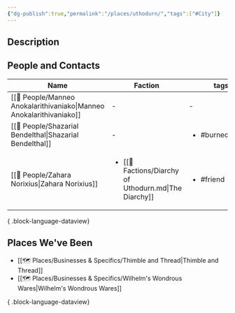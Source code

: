 ```yaml
---
{"dg-publish":true,"permalink":"/places/uthodurn/","tags":["#City"]}
---
```


## Description


## People and Contacts
| Name                                                                    | Faction                                                                | tags                             |
| ----------------------------------------------------------------------- | ---------------------------------------------------------------------- | -------------------------------- |
| [[🙋 People/Manneo Anokalarithivaniako\|Manneo Anokalarithivaniako]] | \-                                                                     | \-                               |
| [[🙋 People/Shazarial Bendelthal\|Shazarial Bendelthal]]             | \-                                                                     | <ul><li>#burned_bridge</li></ul> |
| [[🙋 People/Zahara Norixius\|Zahara Norixius]]                       | <ul><li>[[🤝 Factions/Diarchy of Uthodurn.md\\|The Diarchy]]</li></ul> | <ul><li>#friend</li></ul>        |

{ .block-language-dataview}
## Places We've Been
- [[🗺️ Places/Businesses & Specifics/Thimble and Thread\|Thimble and Thread]]
- [[🗺️ Places/Businesses & Specifics/Wilhelm's Wondrous Wares\|Wilhelm's Wondrous Wares]]

{ .block-language-dataview}

